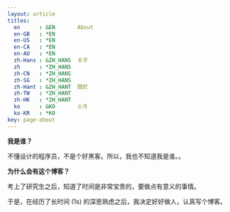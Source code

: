 ```yaml
---
layout: article
titles:
  en      : &EN       About
  en-GB   : *EN
  en-US   : *EN
  en-CA   : *EN
  en-AU   : *EN
  zh-Hans : &ZH_HANS  关于
  zh      : *ZH_HANS
  zh-CN   : *ZH_HANS
  zh-SG   : *ZH_HANS
  zh-Hant : &ZH_HANT  關於
  zh-TW   : *ZH_HANT
  zh-HK   : *ZH_HANT
  ko      : &KO       소개
  ko-KR   : *KO
key: page-about
---
```


**我是谁？**

不懂设计的程序员，不是个好黑客。所以，我也不知道我是谁。。

**为什么会有这个博客？**

考上了研究生之后，知道了时间是非常宝贵的，要做点有意义的事情。

于是，在经历了长时间 (1s) 的深思熟虑之后，我决定好好做人，认真写个博客。
